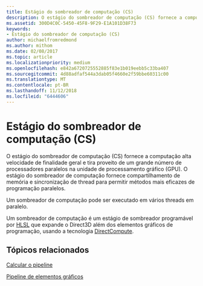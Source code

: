 ```yaml
---
title: Estágio do sombreador de computação (CS)
description: O estágio do sombreador de computação (CS) fornece a computação alta velocidade de finalidade geral e tira proveito de um grande número de processadores paralelos na unidade de processamento gráfico (GPU).
ms.assetid: 300D4C0C-5450-45F8-9F29-E1A101D38F73
keywords:
- Estágio do sombreador de computação (CS)
author: michaelfromredmond
ms.author: mithom
ms.date: 02/08/2017
ms.topic: article
ms.localizationpriority: medium
ms.openlocfilehash: e842a6720725552885f83e1b019eebb5c33ba407
ms.sourcegitcommit: 4d88adfaf544a3dab05f4660e2f59bbe60311c00
ms.translationtype: MT
ms.contentlocale: pt-BR
ms.lasthandoff: 11/12/2018
ms.locfileid: "6444606"
---
```

# <a name="compute-shader-cs-stage"></a>Estágio do sombreador de computação (CS)


O estágio do sombreador de computação (CS) fornece a computação alta velocidade de finalidade geral e tira proveito de um grande número de processadores paralelos na unidade de processamento gráfico (GPU). O estágio do sombreador de computação fornece compartilhamento de memória e sincronização de thread para permitir métodos mais eficazes de programação paralelos.

Um sombreador de computação pode ser executado em vários threads em paralelo.

Um sombreador de computação é um estágio de sombreador programável por [HLSL](https://msdn.microsoft.com/library/windows/desktop/bb509561) que expande o Direct3D além dos elementos gráficos de programação, usando a tecnologia [DirectCompute](http://go.microsoft.com/fwlink/p/?linkid=209544).

## <a name="span-idrelated-topicsspanrelated-topics"></a><span id="related-topics"></span>Tópicos relacionados


[Calcular o pipeline](compute-pipeline.md)

[Pipeline de elementos gráficos](graphics-pipeline.md)

 

 




